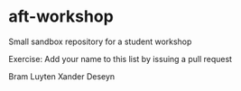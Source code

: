 # aft-workshop
Small sandbox repository for a student workshop

Exercise: Add your name to this list by issuing a pull request

Bram Luyten
Xander Deseyn
